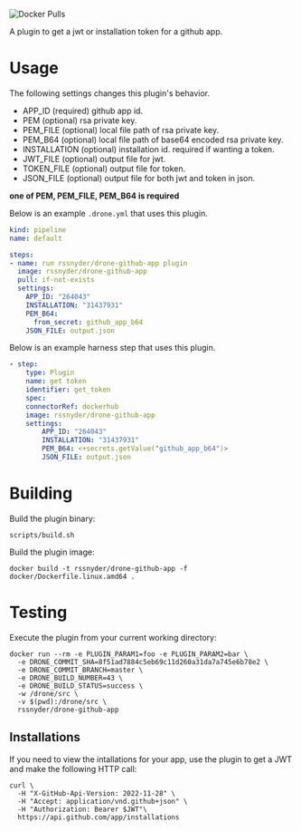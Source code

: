 ![Docker Pulls](https://img.shields.io/docker/pulls/rssnyder/drone-github-app)

A plugin to get a jwt or installation token for a github app.

# Usage

The following settings changes this plugin's behavior.

* APP_ID (required) github app id.
* PEM (optional) rsa private key.
* PEM_FILE (optional) local file path of rsa private key.
* PEM_B64 (optional) local file path of base64 encoded rsa private key.
* INSTALLATION (optional) installation id. required if wanting a token.
* JWT_FILE (optional) output file for jwt.
* TOKEN_FILE (optional) output file for token.
* JSON_FILE (optional) output file for both jwt and token in json.

**one of PEM, PEM_FILE, PEM_B64 is required**

Below is an example `.drone.yml` that uses this plugin.

```yaml
kind: pipeline
name: default

steps:
- name: run rssnyder/drone-github-app plugin
  image: rssnyder/drone-github-app
  pull: if-not-exists
  settings:
    APP_ID: "264043"
    INSTALLATION: "31437931"
    PEM_B64:
      from_secret: github_app_b64
    JSON_FILE: output.json
```

Below is an example harness step that uses this plugin.

```yaml
- step:
    type: Plugin
    name: get token
    identifier: get_token
    spec:
    connectorRef: dockerhub
    image: rssnyder/drone-github-app
    settings:
        APP_ID: "264043"
        INSTALLATION: "31437931"
        PEM_B64: <+secrets.getValue("github_app_b64")>
        JSON_FILE: output.json
```

# Building

Build the plugin binary:

```text
scripts/build.sh
```

Build the plugin image:

```text
docker build -t rssnyder/drone-github-app -f docker/Dockerfile.linux.amd64 .
```

# Testing

Execute the plugin from your current working directory:

```text
docker run --rm -e PLUGIN_PARAM1=foo -e PLUGIN_PARAM2=bar \
  -e DRONE_COMMIT_SHA=8f51ad7884c5eb69c11d260a31da7a745e6b78e2 \
  -e DRONE_COMMIT_BRANCH=master \
  -e DRONE_BUILD_NUMBER=43 \
  -e DRONE_BUILD_STATUS=success \
  -w /drone/src \
  -v $(pwd):/drone/src \
  rssnyder/drone-github-app
```

## Installations

If you need to view the intallations for your app, use the plugin to get a JWT and make the following HTTP call:

```shell
curl \
  -H "X-GitHub-Api-Version: 2022-11-28" \
  -H "Accept: application/vnd.github+json" \
  -H "Authorization: Bearer $JWT"\
  https://api.github.com/app/installations
```
